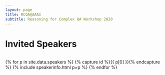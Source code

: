```yaml
---
layout: page
title: RCQA@AAAI
subtitle: Reasoning for Complex QA Workshop 2020
---
```


# Invited Speakers


<div class="container">
  <div class="column">

{% for p in site.data.speakers %} {% capture id %}{{ p[0] }}{% endcapture %} {% include speakerinfo.html p=p %} {% endfor %}

</div>
</div>

<!-- {% for p in site.data.speakers %}

{% capture id %}{{ p[0] }}{% endcapture %}

- {{% include p[1].name %}}

{% endfor %} -->


<!-- ## Ray Mooney

## Nasrin Mostafazadeh

## Dan Roth

## Sameer Singh

## Robyn Speer

## Bishan Yang -->